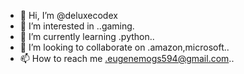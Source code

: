- 👋 Hi, I’m @deluxecodex
- 👀 I’m interested in ..gaming.
- 🌱 I’m currently learning .python..
- 💞️ I’m looking to collaborate on .amazon,microsoft..
- 📫 How to reach me .eugenemogs594@gmail.com..

<!---
deluxecodex/deluxecodex is a ✨ special ✨ repository because its `README.md` (this file) appears on your GitHub profile.
You can click the Preview link to take a look at your changes.
--->
